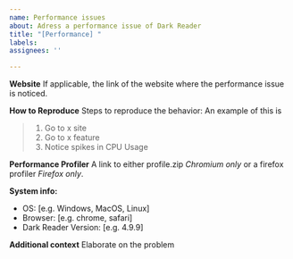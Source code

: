 ```yaml
---
name: Performance issues
about: Adress a performance issue of Dark Reader
title: "[Performance] "
labels:
assignees: ''

---
```


<!--
  Thank you for taking the time to a performance issue
  Please make sure there is no existing issue about this issue.
  And make sure it's a actually performance issue, e.g. a extra 1 second to loading the website isn't a performance issue.
-->

**Website**
If applicable, the link of the website where the performance issue is noticed.

**How to Reproduce**
Steps to reproduce the behavior:
An example of this is
>
> 1. Go to x site
> 2. Go to x feature
> 3. Notice spikes in CPU Usage

**Performance Profiler**
A link to either profile.zip *Chromium only* or a firefox profiler *Firefox only*.

<!--
  Please add a version of the browser you are using. 
  If you don't know how to get your browser/darkreader version please search it up online.
-->
**System info:**

- OS: [e.g. Windows, MacOS, Linux]
- Browser: [e.g. chrome, safari]
- Dark Reader Version: [e.g. 4.9.9]

<!--
  Did this performance occur with DarkReader off?
  Does it happen in other browsers?
  Do you have hardware acceleration enabled?
-->
**Additional context**
Elaborate on the problem
